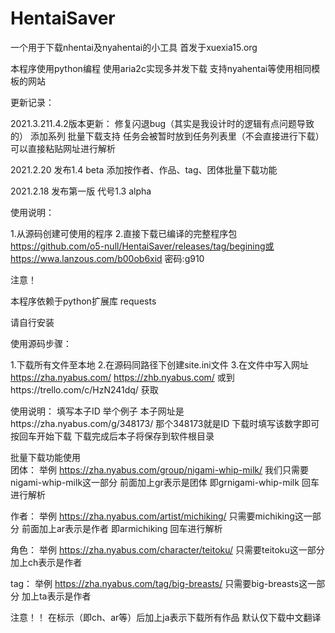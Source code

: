 # HentaiSaver
一个用于下载nhentai及nyahentai的小工具
首发于xuexia15.org

本程序使用python编程
使用aria2c实现多并发下载
支持nyahentai等使用相同模板的网站


更新记录：

2021.3.211.4.2版本更新：
修复闪退bug（其实是我设计时的逻辑有点问题导致的）
添加系列 批量下载支持
任务会被暂时放到任务列表里（不会直接进行下载）
可以直接粘贴网址进行解析


2021.2.20
发布1.4 beta
添加按作者、作品、tag、团体批量下载功能


2021.2.18
发布第一版 代号1.3 alpha



使用说明：

1.从源码创建可使用的程序
2.直接下载已编译的完整程序包 https://github.com/o5-null/HentaiSaver/releases/tag/begining或https://wwa.lanzous.com/b00ob6xid 
密码:g910





注意！

本程序依赖于python扩展库 requests

请自行安装

使用源码步骤：

1.下载所有文件至本地
2.在源码同路径下创建site.ini文件
3.在文件中写入网址 https://zha.nyabus.com/ https://zhb.nyabus.com/ 或到https://trello.com/c/HzN241dq/ 获取



使用说明：
填写本子ID
举个例子
本子网址是https://zha.nyabus.com/g/348173/
那个348173就是ID
下载时填写该数字即可
按回车开始下载
下载完成后本子将保存到软件根目录

批量下载功能使用   
团体：
举例 https://zha.nyabus.com/group/nigami-whip-milk/
我们只需要nigami-whip-milk这一部分
前面加上gr表示是团体
即grnigami-whip-milk
回车进行解析

作者：
举例 https://zha.nyabus.com/artist/michiking/
只需要michiking这一部分
前面加上ar表示是作者
即armichiking
回车进行解析

角色：
举例 https://zha.nyabus.com/character/teitoku/
只需要teitoku这一部分
加上ch表示是作者

tag：
举例 https://zha.nyabus.com/tag/big-breasts/
只需要big-breasts这一部分
加上ta表示是作者

注意！！
在标示（即ch、ar等）后加上ja表示下载所有作品
默认仅下载中文翻译
